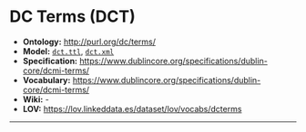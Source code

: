 # DC Terms (DCT)

- **Ontology:** http://purl.org/dc/terms/
- **Model:** [`dct.ttl`](local/dct.ttl), [`dct.xml`](local/dct.xml)
- **Specification:** https://www.dublincore.org/specifications/dublin-core/dcmi-terms/
- **Vocabulary:** https://www.dublincore.org/specifications/dublin-core/dcmi-terms/
- **Wiki:** -
- **LOV:** https://lov.linkeddata.es/dataset/lov/vocabs/dcterms

---
